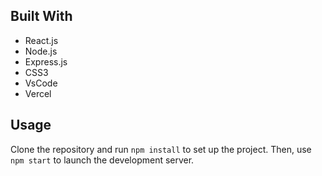 
## Built With

- React.js
- Node.js
- Express.js
- CSS3
- VsCode
- Vercel

## Usage

Clone the repository and run `npm install` to set up the project. Then, use `npm start` to launch the development server.
